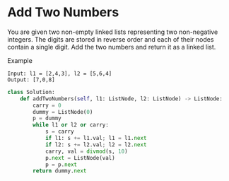 # Add Two Numbers

You are given two non-empty linked lists representing two non-negative integers. The digits are stored in reverse order and each of their nodes contain a single digit. Add the two numbers and return it as a linked list.

Example

```
Input: l1 = [2,4,3], l2 = [5,6,4]
Output: [7,0,8]
```

```python
class Solution:
    def addTwoNumbers(self, l1: ListNode, l2: ListNode) -> ListNode:
        carry = 0
        dummy = ListNode(0)
        p = dummy
        while l1 or l2 or carry:
            s = carry
            if l1: s += l1.val; l1 = l1.next
            if l2: s += l2.val; l2 = l2.next
            carry, val = divmod(s, 10)
            p.next = ListNode(val)
            p = p.next
        return dummy.next
```
